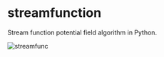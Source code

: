 # streamfunction
Stream function potential field algorithm in Python.

![streamfunc](https://user-images.githubusercontent.com/49597791/155866956-e7d00be3-a604-416c-8d7f-239ea397d017.png)
